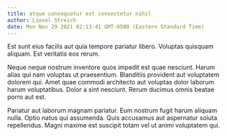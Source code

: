 ```yaml
---
title: atque consequatur est consectetur nihil
author: Lionel Streich
date: Mon Nov 29 2021 02:13:41 GMT-0500 (Eastern Standard Time)
---
```

Est sunt eius facilis aut quia tempore pariatur libero. Voluptas quisquam aliquam. Est veritatis eos rerum.

 Neque neque nostrum inventore quos impedit est quae nesciunt. Harum alias qui nam voluptas ut praesentium. Blanditiis provident aut voluptatem dolorem qui. Amet quae commodi architecto aut voluptas dolor laborum harum voluptatibus. Dolor a sint nesciunt. Rerum ducimus omnis beatae porro aut est.

 Pariatur aut laborum magnam pariatur. Eum nostrum fugit harum aliquam nulla. Optio natus qui assumenda. Quis accusamus aut aspernatur soluta repellendus. Magni maxime est suscipit totam vel ut animi voluptatem qui.